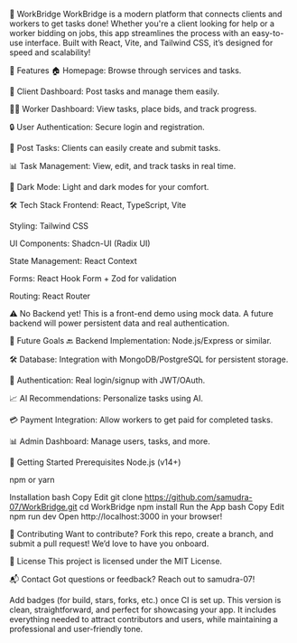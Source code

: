 🚀 WorkBridge
WorkBridge is a modern platform that connects clients and workers to get tasks done! Whether you're a client looking for help or a worker bidding on jobs, this app streamlines the process with an easy-to-use interface. Built with React, Vite, and Tailwind CSS, it’s designed for speed and scalability!

🌟 Features
🏠 Homepage: Browse through services and tasks.

💼 Client Dashboard: Post tasks and manage them easily.

👷‍♂️ Worker Dashboard: View tasks, place bids, and track progress.

🔒 User Authentication: Secure login and registration.

📝 Post Tasks: Clients can easily create and submit tasks.

📊 Task Management: View, edit, and track tasks in real time.

🌙 Dark Mode: Light and dark modes for your comfort.

🛠️ Tech Stack
Frontend: React, TypeScript, Vite

Styling: Tailwind CSS

UI Components: Shadcn-UI (Radix UI)

State Management: React Context

Forms: React Hook Form + Zod for validation

Routing: React Router

⚠️ No Backend yet! This is a front-end demo using mock data. A future backend will power persistent data and real authentication.

🎯 Future Goals
🔙 Backend Implementation: Node.js/Express or similar.

🛠️ Database: Integration with MongoDB/PostgreSQL for persistent storage.

🔑 Authentication: Real login/signup with JWT/OAuth.

📈 AI Recommendations: Personalize tasks using AI.

💳 Payment Integration: Allow workers to get paid for completed tasks.

📊 Admin Dashboard: Manage users, tasks, and more.

🚀 Getting Started
Prerequisites
Node.js (v14+)

npm or yarn

Installation
bash
Copy
Edit
git clone https://github.com/samudra-07/WorkBridge.git
cd WorkBridge
npm install
Run the App
bash
Copy
Edit
npm run dev
Open http://localhost:3000 in your browser!

🤝 Contributing
Want to contribute? Fork this repo, create a branch, and submit a pull request! We’d love to have you onboard.

📄 License
This project is licensed under the MIT License.

📬 Contact
Got questions or feedback? Reach out to samudra-07!

Add badges (for build, stars, forks, etc.) once CI is set up.
This version is clean, straightforward, and perfect for showcasing your app. It includes everything needed to attract contributors and users, while maintaining a professional and user-friendly tone.
